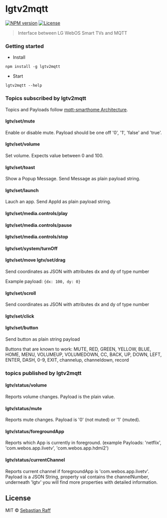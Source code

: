 # lgtv2mqtt

[![NPM version](https://badge.fury.io/js/lgtv2mqtt.svg)](http://badge.fury.io/js/lgtv2mqtt)
[![License][mit-badge]][mit-url]

> Interface between LG WebOS Smart TVs and MQTT

### Getting started

* Install

```npm install -g lgtv2mqtt```


* Start 

```lgtv2mqtt --help```  

### Topics subscribed by lgtv2mqtt

Topics and Payloads follow [mqtt-smarthome Architecture](https://github.com/mqtt-smarthome/mqtt-smarthome).

#### lgtv/set/mute

Enable or disable mute. Payload should be one off '0', '1', 'false' and 'true'.

#### lgtv/set/volume

Set volume. Expects value between 0 and 100.

#### lgtv/set/toast

Show a Popup Message. Send Message as plain payload string.

#### lgtv/set/launch

Lauch an app. Send AppId as plain payload string.

#### lgtv/set/media.controls/play

#### lgtv/set/media.controls/pause

#### lgtv/set/media.controls/stop

#### lgtv/set/system/turnOff

#### lgtv/set/move lgtv/set/drag

Send coordinates as JSON with attributes dx and dy of type number

Example payload: ```{dx: 100, dy: 0}```

#### lgtv/set/scroll

Send coordinates as JSON with attributes dx and dy of type number

#### lgtv/set/click

#### lgtv/set/button

Send button as plain string payload

Buttons that are known to work:
MUTE, RED, GREEN, YELLOW, BLUE, HOME, MENU, VOLUMEUP, VOLUMEDOWN, CC, BACK, UP, DOWN, LEFT, ENTER, DASH, 0-9, EXIT,
channelup, channeldown, record
                    

### topics published by lgtv2mqtt

#### lgtv/status/volume

Reports volume changes. Payload is the plain value.

#### lgtv/status/mute

Reports mute changes. Payload is '0' (not muted) or '1' (muted).

#### lgtv/status/foregroundApp

Reports which App is currently in foreground. (example Payloads: 'netflix', 'com.webos.app.livetv', 'com.webos.app.hdmi2')

#### lgtv/status/currentChannel

Reports current channel if foregroundApp is 'com.webos.app.livetv'. Payload is a JSON String, property val contains the
channelNumber, underneath 'lgtv' you will find more properties with detailed information.

## License

MIT © [Sebastian Raff](https://github.com/hobbyquaker)



[mit-badge]: https://img.shields.io/badge/License-MIT-blue.svg?style=flat
[mit-url]: LICENSE

